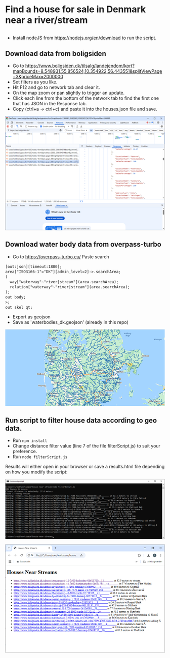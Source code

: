 # Find a house for sale in Denmark near a river/stream

##

* Install nodeJS from https://nodejs.org/en/download to run the script.


## Download data from boligsiden

* Go to https://www.boligsiden.dk/tilsalg/landejendom/kort?mapBounds=8.548931,55.856524,10.354922,56.443551&splitViewPage=3&priceMax=2000000
* Set filters as you like.
* Hit F12 and go to network tab and clear it.
* On the map zoom or pan slightly to trigger an update.
* Click each line from the bottom of the network tab to find the first one that has JSON in the Response tab.
* Copy (ctrl+a -> ctrl+c) and paste it into the houses.json file and save.

![Network tab](network_tab.png)

## Download water body data from overpass-turbo

* Go to https://overpass-turbo.eu/
Paste search

```
[out:json][timeout:1800];
area["ISO3166-1"="DK"][admin_level=2]->.searchArea;
(
  way["waterway"~"river|stream"](area.searchArea);
  relation["waterway"~"river|stream"](area.searchArea);
);
out body;
>;
out skel qt;
```
* Export as geojson
* Save as 'waterbodies_dk.geojson' (already in this repo)

![Stream Map](water_in_dk.png)

## Run script to filter house data according to geo data.

* Run ```npm install```
* Change distance filter value (line 7 of the file filterScript.js) to suit your preference.
* Run ```node filterScript.js```

Results will either open in your browser or save a results.html file depending on how you modify the script:

![Result](result.png)


![Result](html_result.png)
